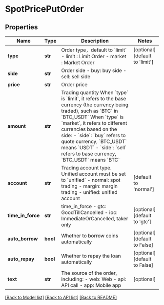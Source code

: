 # SpotPricePutOrder

## Properties
Name | Type | Description | Notes
------------ | ------------- | ------------- | -------------
**type** | **str** | Order type，default to &#x60;limit&#x60;  - limit : Limit Order - market : Market Order | [optional] [default to 'limit']
**side** | **str** | Order side  - buy: buy side - sell: sell side | 
**price** | **str** | Order price | 
**amount** | **str** | Trading quantity When &#x60;type&#x60; is &#x60;limit&#x60;, it refers to the base currency (the currency being traded), such as &#x60;BTC&#x60; in &#x60;BTC_USDT&#x60; When &#x60;type&#x60; is &#x60;market&#x60;, it refers to different currencies based on the side: - &#x60;side&#x60;: &#x60;buy&#x60; refers to quote currency, &#x60;BTC_USDT&#x60; means &#x60;USDT&#x60; - &#x60;side&#x60;: &#x60;sell&#x60; refers to base currency, &#x60;BTC_USDT&#x60; means &#x60;BTC&#x60; | 
**account** | **str** | Trading account type. Unified account must be set to &#x60;unified&#x60;  - normal: spot trading - margin: margin trading - unified: unified account  | [default to 'normal']
**time_in_force** | **str** | time_in_force  - gtc: GoodTillCancelled - ioc: ImmediateOrCancelled, taker only  | [optional] [default to 'gtc']
**auto_borrow** | **bool** | Whether to borrow coins automatically | [optional] [default to False]
**auto_repay** | **bool** | Whether to repay the loan automatically | [optional] [default to False]
**text** | **str** | The source of the order, including: - web: Web - api: API call - app: Mobile app | [optional] 

[[Back to Model list]](../README.md#documentation-for-models) [[Back to API list]](../README.md#documentation-for-api-endpoints) [[Back to README]](../README.md)


